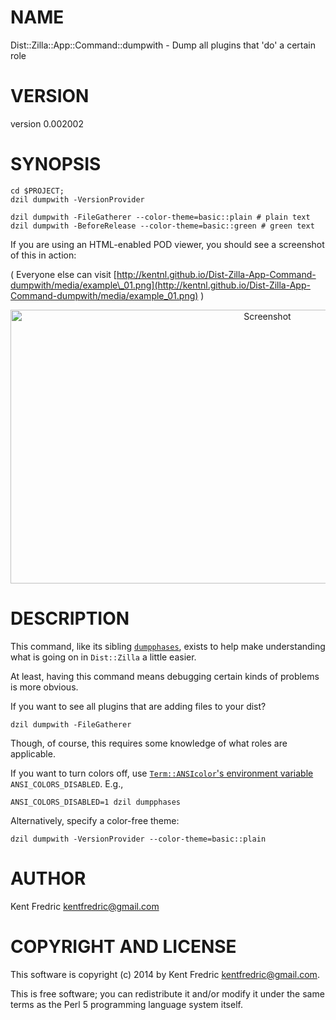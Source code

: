 # NAME

Dist::Zilla::App::Command::dumpwith - Dump all plugins that 'do' a certain role

# VERSION

version 0.002002

# SYNOPSIS

    cd $PROJECT;
    dzil dumpwith -VersionProvider

    dzil dumpwith -FileGatherer --color-theme=basic::plain # plain text
    dzil dumpwith -BeforeRelease --color-theme=basic::green # green text

If you are using an HTML-enabled POD viewer, you should see a screenshot of this in action:

( Everyone else can visit [http://kentnl.github.io/Dist-Zilla-App-Command-dumpwith/media/example\_01.png](http://kentnl.github.io/Dist-Zilla-App-Command-dumpwith/media/example_01.png) )

<div>
    <center><img src="http://kentnl.github.io/Dist-Zilla-App-Command-dumpwith/media/example_01.png" alt="Screenshot" width="806" height="438"/></center>
</div>

# DESCRIPTION

This command, like its sibling [`dumpphases`](https://metacpan.org/pod/Dist::Zilla::App::Command::dumpphases), exists to help make understanding
what is going on in `Dist::Zilla` a little easier.

At least, having this command means debugging certain kinds of problems is more obvious.

If you want to see all plugins that are adding files to your dist?

    dzil dumpwith -FileGatherer

Though, of course, this requires some knowledge of what roles are applicable.

If you want to turn colors off, use [`Term::ANSIcolor`'s environment variable](https://metacpan.org/pod/Term::ANSIColor)
`ANSI_COLORS_DISABLED`. E.g.,

    ANSI_COLORS_DISABLED=1 dzil dumpphases

Alternatively, specify a color-free theme:

    dzil dumpwith -VersionProvider --color-theme=basic::plain

# AUTHOR

Kent Fredric <kentfredric@gmail.com>

# COPYRIGHT AND LICENSE

This software is copyright (c) 2014 by Kent Fredric <kentfredric@gmail.com>.

This is free software; you can redistribute it and/or modify it under
the same terms as the Perl 5 programming language system itself.
